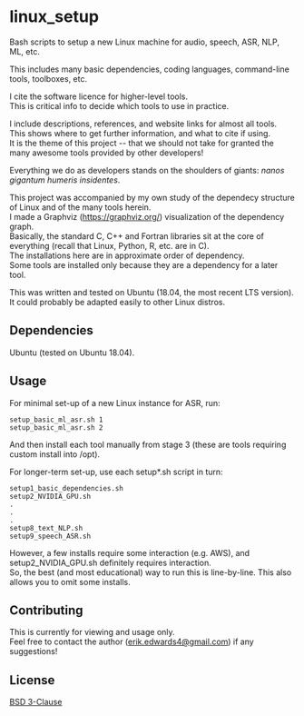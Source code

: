 # linux_setup

Bash scripts to setup a new Linux machine for audio, speech, ASR, NLP, ML, etc.

This includes many basic dependencies, coding languages, command-line tools, toolboxes, etc.

I cite the software licence for higher-level tools.  
This is critical info to decide which tools to use in practice.

I include descriptions, references, and website links for almost all tools.  
This shows where to get further information, and what to cite if using.  
It is the theme of this project -- that we should not take for granted
the many awesome tools provided by other developers!

Everything we do as developers stands on the shoulders of giants:
*nanos gigantum humeris insidentes*.

This project was accompanied by my own study of the dependecy structure of Linux and of the many tools herein.  
I made a Graphviz (https://graphviz.org/) visualization of the dependency graph.  
Basically, the standard C, C++ and Fortran libraries sit at the core of everything (recall that Linux, Python, R, etc. are in C).  
The installations here are in approximate order of dependency.  
Some tools are installed only because they are a dependency for a later tool.

This was written and tested on Ubuntu (18.04, the most recent LTS version).  
It could probably be adapted easily to other Linux distros.


## Dependencies
Ubuntu (tested on Ubuntu 18.04).


## Usage
For minimal set-up of a new Linux instance for ASR, run:  
````
setup_basic_ml_asr.sh 1
setup_basic_ml_asr.sh 2
````
And then install each tool manually from stage 3 (these are tools requiring custom install into /opt).

For longer-term set-up, use each setup*.sh script in turn:  
````
setup1_basic_dependencies.sh
setup2_NVIDIA_GPU.sh
.
.
.
setup8_text_NLP.sh
setup9_speech_ASR.sh
````
However, a few installs require some interaction (e.g. AWS), and setup2_NVIDIA_GPU.sh definitely requires interaction.  
So, the best (and most educational) way to run this is line-by-line. This also allows you to omit some installs.


## Contributing
This is currently for viewing and usage only.  
Feel free to contact the author (erik.edwards4@gmail.com) if any suggestions!


## License
[BSD 3-Clause](https://choosealicense.com/licenses/bsd-3-clause/)

